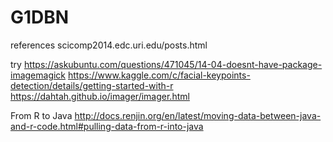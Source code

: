 # G1DBN
references
scicomp2014.edc.uri.edu/posts.html

try
https://askubuntu.com/questions/471045/14-04-doesnt-have-package-imagemagick
https://www.kaggle.com/c/facial-keypoints-detection/details/getting-started-with-r
https://dahtah.github.io/imager/imager.html

From R to Java
http://docs.renjin.org/en/latest/moving-data-between-java-and-r-code.html#pulling-data-from-r-into-java
